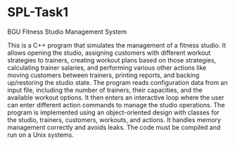 # SPL-Task1
BGU Fitness Studio Management System

This is a C++ program that simulates the management of a fitness studio. It allows opening the studio, assigning customers with different workout strategies to trainers, creating workout plans based on those strategies, calculating trainer salaries, and performing various other actions like moving customers between trainers, printing reports, and backing up/restoring the studio state.
The program reads configuration data from an input file, including the number of trainers, their capacities, and the available workout options. It then enters an interactive loop where the user can enter different action commands to manage the studio operations.
The program is implemented using an object-oriented design with classes for the studio, trainers, customers, workouts, and actions. It handles memory management correctly and avoids leaks. The code must be compiled and run on a Unix systems.
